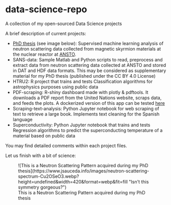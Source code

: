 # data-science-repo

A collection of my open-sourced Data Science projects

A brief description of current projects:

- [PhD thesis](https://doi.org/10.26190/unsworks/24137) (see image below): Supervised machine learning analysis of neutron scattering data collected from magnetic skyrmion materials at the nuclear reactor at [ANSTO](https://www.ansto.gov.au/).
- SANS-data: Sample Matlab and Python scripts to read, preprocess and extract data from neutron scattering data collected at ANSTO and stored in DAT and HDF data formats. This may be considered as supplementary material for my PhD thesis (published under the CC BY 4.0 License)
- HTRU2: R project that trains and tests Classification algorithms for astrophysics purposes using public data
- PDF-scraping: R-shiny dashboard made with plotly & pdftools. It downloads a PDF report from the United Nations website, scraps data, and feeds the plots. A dockerized version of this app can be tested [here](https://huggingface.co/spaces/j-sauceda/r_shiny_pdf_scraping)
- Scraping-text-analysis: Python Jupyter notebook for web scraping of text to retrieve a large book. Implements text cleaning for the Spanish language
- Superconductivity: Python Jupyter notebook that trains and tests Regression algorithms to predict the superconducting temperature of a material based on public data

You may find detailed comments within each project files.

Let us finish with a bit of science:

<figure>
![This is a Neutron Scattering Pattern acquired during my PhD thesis](https://www.jsauceda.info/images/neutron-scattering-spectrum-Cu2OSeO3.webp?height=undefined&width=420&format=webp&fit=fill "Isn't this symmetry gorgeous?")
<figcaption>This is a Neutron Scattering Pattern acquired during my PhD thesis</figcaption>
</figure>
